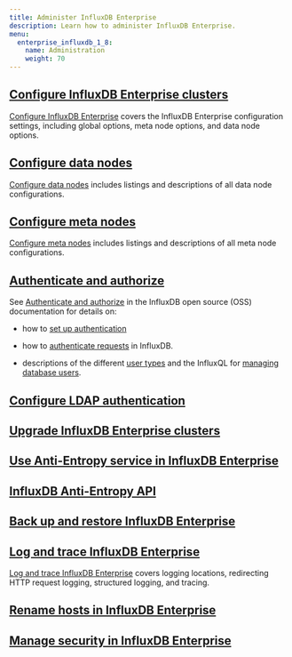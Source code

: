 ```yaml
---
title: Administer InfluxDB Enterprise
description: Learn how to administer InfluxDB Enterprise.
menu:
  enterprise_influxdb_1_8:
    name: Administration
    weight: 70
---
```


## [Configure InfluxDB Enterprise clusters](/enterprise_influxdb/v1.8/administration/configuration/)

[Configure InfluxDB Enterprise](/enterprise_influxdb/v1.8/administration/configuration/) covers the InfluxDB Enterprise configuration settings, including global options, meta node options, and data node options.

## [Configure data nodes](/enterprise_influxdb/v1.8/administration/config-data-nodes/)

[Configure data nodes](/enterprise_influxdb/v1.8/administration/config-data-nodes/) includes listings and descriptions of all data node configurations.

## [Configure meta nodes](/enterprise_influxdb/v1.8/administration/config-meta-nodes/)

[Configure meta nodes](/enterprise_influxdb/v1.8/administration/config-meta-nodes/) includes listings and descriptions of all meta node configurations.

## [Authenticate and authorize](/influxdb/v1.8/administration/authentication_and_authorization/)

See [Authenticate and authorize](/influxdb/v1.8/administration/authentication_and_authorization/) in the InfluxDB open source (OSS) documentation for details on:

* how to
[set up authentication](/influxdb/v1.8/administration/authentication_and_authorization/#set-up-authentication)

* how to
[authenticate requests](/influxdb/v1.8/administration/authentication_and_authorization/#authenticate-requests) in InfluxDB.

* descriptions of the different
[user types](/influxdb/v1.8/administration/authentication_and_authorization/#user-types-and-privileges) and the InfluxQL for
[managing database users](/influxdb/v1.8/administration/authentication_and_authorization/#user-management-commands).

## [Configure LDAP authentication](/enterprise_influxdb/v1.8/administration/ldap/)

## [Upgrade InfluxDB Enterprise clusters](/enterprise_influxdb/v1.8/administration/upgrading/)

## [Use Anti-Entropy service in InfluxDB Enterprise](/enterprise_influxdb/v1.8/administration/anti-entropy/)

## [InfluxDB Anti-Entropy API](/enterprise_influxdb/v1.8/administration/anti-entropy-api/)

## [Back up and restore InfluxDB Enterprise](/enterprise_influxdb/v1.8/administration/backup-and-restore/)

## [Log and trace InfluxDB Enterprise](/enterprise_influxdb/v1.8/administration/logs/)

[Log and trace InfluxDB Enterprise](/enterprise_influxdb/v1.8/administration/logs/) covers logging locations, redirecting HTTP request logging, structured logging, and tracing.

## [Rename hosts in InfluxDB Enterprise](/enterprise_influxdb/v1.8/administration/renaming/)

## [Manage security in InfluxDB Enterprise](/enterprise_influxdb/v1.8/administration/security/)
